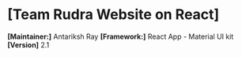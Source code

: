# [Team Rudra Website on React]
**[Maintainer:]** Antariksh Ray
**[Framework:]** React App - Material UI kit
**[Version]** 2.1
